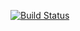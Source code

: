 [![Build Status](https://travis-ci.org/mluukkai/ratebeer-public.png)](https://travis-ci.org/mluukkai/ratebeer-public)